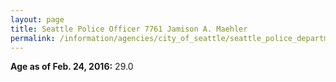 ```yaml
---
layout: page
title: Seattle Police Officer 7761 Jamison A. Maehler
permalink: /information/agencies/city_of_seattle/seattle_police_department/copbook/7761/
---
```


**Age as of Feb. 24, 2016:** 29.0
